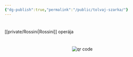 ```yaml
---
{"dg-publish":true,"permalink":"/public/tolvaj-szarka/"}
---
```


#

[[private/Rossini\|Rossini]] operája



#
<p style="text-align: center;"><img src="https://chart.googleapis.com/chart?cht=qr&chl=https://notes.andrasdenes.com/tolvaj-szarka&chs=180x180&choe=UTF-8&chld=L|2" alt="qr code"></p>

